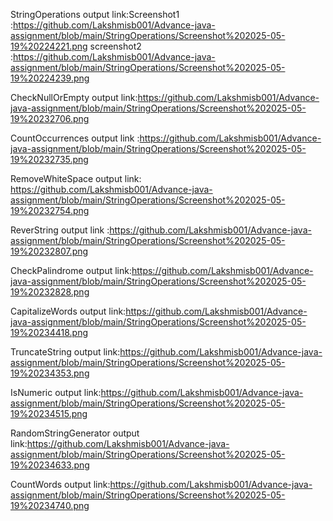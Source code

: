 StringOperations output link:Screenshot1 :https://github.com/Lakshmisb001/Advance-java-assignment/blob/main/StringOperations/Screenshot%202025-05-19%20224221.png  screenshot2 :https://github.com/Lakshmisb001/Advance-java-assignment/blob/main/StringOperations/Screenshot%202025-05-19%20224239.png

CheckNullOrEmpty output link:https://github.com/Lakshmisb001/Advance-java-assignment/blob/main/StringOperations/Screenshot%202025-05-19%20232706.png

CountOccurrences output link :https://github.com/Lakshmisb001/Advance-java-assignment/blob/main/StringOperations/Screenshot%202025-05-19%20232735.png

RemoveWhiteSpace output link: https://github.com/Lakshmisb001/Advance-java-assignment/blob/main/StringOperations/Screenshot%202025-05-19%20232754.png

ReverString output link :https://github.com/Lakshmisb001/Advance-java-assignment/blob/main/StringOperations/Screenshot%202025-05-19%20232807.png

CheckPalindrome output link:https://github.com/Lakshmisb001/Advance-java-assignment/blob/main/StringOperations/Screenshot%202025-05-19%20232828.png

CapitalizeWords output link:https://github.com/Lakshmisb001/Advance-java-assignment/blob/main/StringOperations/Screenshot%202025-05-19%20234418.png

TruncateString output link:https://github.com/Lakshmisb001/Advance-java-assignment/blob/main/StringOperations/Screenshot%202025-05-19%20234353.png

IsNumeric output link:https://github.com/Lakshmisb001/Advance-java-assignment/blob/main/StringOperations/Screenshot%202025-05-19%20234515.png

RandomStringGenerator output link:https://github.com/Lakshmisb001/Advance-java-assignment/blob/main/StringOperations/Screenshot%202025-05-19%20234633.png

CountWords output link:https://github.com/Lakshmisb001/Advance-java-assignment/blob/main/StringOperations/Screenshot%202025-05-19%20234740.png
